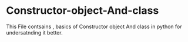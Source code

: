 # Constructor-object-And-class
This File contsains , basics of Constructor object And class in python for undersatnding it better.
